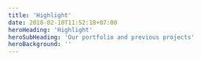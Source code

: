 ```yaml
---
title: 'Highlight'
date: 2018-02-10T11:52:18+07:00
heroHeading: 'Highlight'
heroSubHeading: 'Our portfolio and previous projects'
heroBackground: ''
---
```

